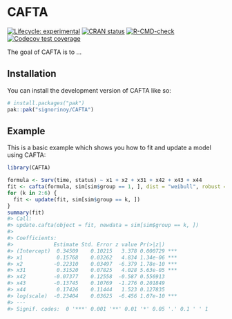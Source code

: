 
<!-- README.md is generated from README.Rmd. Please edit that file -->

# CAFTA

<!-- badges: start -->

[![Lifecycle:
experimental](https://img.shields.io/badge/lifecycle-experimental-orange.svg)](https://lifecycle.r-lib.org/articles/stages.html#experimental)
[![CRAN
status](https://www.r-pkg.org/badges/version/CAFTA)](https://CRAN.R-project.org/package=CAFTA)
[![R-CMD-check](https://github.com/signorinoy/CAFTA/actions/workflows/R-CMD-check.yaml/badge.svg)](https://github.com/signorinoy/CAFTA/actions/workflows/R-CMD-check.yaml)
[![Codecov test
coverage](https://codecov.io/gh/signorinoy/CAFTA/graph/badge.svg)](https://app.codecov.io/gh/signorinoy/CAFTA)
<!-- badges: end -->

The goal of CAFTA is to …

## Installation

You can install the development version of CAFTA like so:

``` r
# install.packages("pak")
pak::pak("signorinoy/CAFTA")
```

## Example

This is a basic example which shows you how to fit and update a model
using CAFTA:

``` r
library(CAFTA)

formula <- Surv(time, status) ~ x1 + x2 + x31 + x42 + x43 + x44
fit <- cafta(formula, sim[sim$group == 1, ], dist = "weibull", robust = TRUE)
for (k in 2:6) {
  fit <- update(fit, sim[sim$group == k, ])
}
summary(fit)
#> Call:
#> update.cafta(object = fit, newdata = sim[sim$group == k, ])
#> 
#> Coefficients:
#>             Estimate Std. Error z value Pr(>|z|)    
#> (Intercept)  0.34509    0.10215   3.378 0.000729 ***
#> x1           0.15768    0.03262   4.834 1.34e-06 ***
#> x2          -0.22310    0.03497  -6.379 1.78e-10 ***
#> x31          0.31520    0.07825   4.028 5.63e-05 ***
#> x42         -0.07377    0.12558  -0.587 0.556913    
#> x43         -0.13745    0.10769  -1.276 0.201849    
#> x44          0.17426    0.11444   1.523 0.127835    
#> log(scale)  -0.23404    0.03625  -6.456 1.07e-10 ***
#> ---
#> Signif. codes:  0 '***' 0.001 '**' 0.01 '*' 0.05 '.' 0.1 ' ' 1
```
